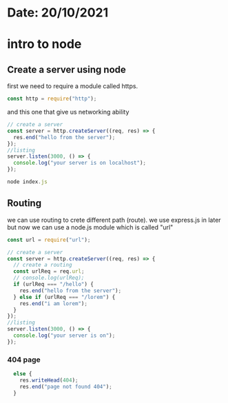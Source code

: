 # Date: 20/10/2021

# intro to node

## Create a server using node

first we need to require a module called https.

```js
const http = require("http");
```

and this one that give us networking ability

```js
// create a server
const server = http.createServer((req, res) => {
  res.end("hello from the server");
});
//listing
server.listen(3000, () => {
  console.log("your server is on localhost");
});
```

```js
node index.js
```

## Routing

we can use routing to crete different path (route). we use express.js in later but now we can use a node.js module which is called "url"

```js
const url = require("url");
```

```js
// create a server
const server = http.createServer((req, res) => {
  // create a routing
  const urlReq = req.url;
  // console.log(urlReq);
  if (urlReq === "/hello") {
    res.end("hello from the server");
  } else if (urlReq === "/lorem") {
    res.end("i am lorem");
  }
});
//listing
server.listen(3000, () => {
  console.log("your server is on");
});
```

### 404 page

```js
  else {
    res.writeHead(404);
    res.end("page not found 404");
  }
```
